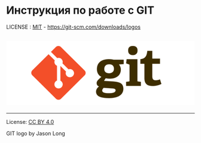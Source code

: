 # Инструкция по работе с GIT



LICENSE : [MIT](./license.md) - https://git-scm.com/downloads/logos

![git-logo](./assets/git-logo.png)
---
---
License: [CC BY 4.0](https://creativecommons.org/licenses/by/4.0/deed.ru)

GIT logo by Jason Long 